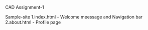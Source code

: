 CAD Assignment-1

Sample-site
1.index.html - Welcome meessage and Navigation bar
2.about.html - Profile page
